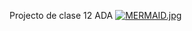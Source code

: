 Projecto de clase 12 ADA
[![MERMAID.jpg](https://i.postimg.cc/w38CmM2y/MERMAID.jpg)](https://postimg.cc/jnc3VsGt)
